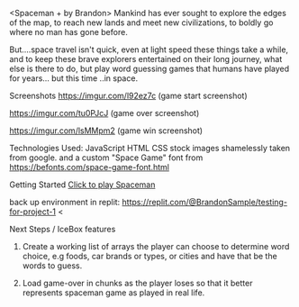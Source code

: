 <Spaceman + by Brandon>
Mankind has ever sought to explore the edges of the map, to reach new lands and meet new civilizations, to boldly go where no man has gone before.

But....space travel isn't quick, even at light speed these things take a while, and to keep these brave explorers entertained on their long journey,
what else is there to do, but play word guessing games that humans have played for years...   but this time   ..in space.

Screenshots
https://imgur.com/l92ez7c (game start screenshot)

https://imgur.com/tu0PJcJ (game over screenshot)

https://imgur.com/lsMMpm2 (game win screenshot)


Technologies Used:
JavaScript
HTML
CSS
stock images shamelessly taken from google.
and a custom "Space Game" font from 
https://befonts.com/space-game-font.html

Getting Started
[Click to play Spaceman](https://bsample447.github.io/Project-1-Spaceman/)

back up environment in replit: https://replit.com/@BrandonSample/testing-for-project-1    <

Next Steps / IceBox features

1. Create a working list of arrays the player can choose to determine word choice, e.g foods, car brands or types, or cities
and have that be the words to guess.

2. Load game-over in chunks as the player loses so that it better represents spaceman game as played in real life.